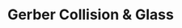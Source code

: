 ---
title: "Gerber Collision & Glass"
url: /east-amherst/gerber-collision-and-glass/
shop: car repair
---